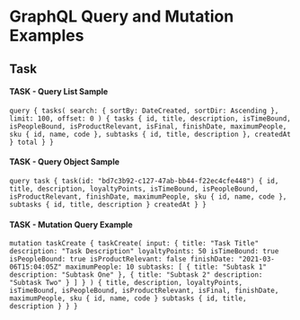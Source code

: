 # GraphQL Query and Mutation Examples

## Task

#### TASK - Query List Sample
`
query {
  tasks(
    search: {
      sortBy: DateCreated,
      sortDir: Ascending
    },
    limit: 100,
    offset: 0
  ) {
      tasks {
          id,
          title,
          description,
          isTimeBound,
          isPeopleBound,
          isProductRelevant,
          isFinal,
          finishDate,
          maximumPeople,
          sku {
             id,
             name,
             code
          },
          subtasks {
              id,
              title,
              description
          },
          createdAt
      }
      total
  }
}
`

#### TASK - Query Object Sample
`
query task {
  task(id: "bd7c3b92-c127-47ab-bb44-f22ec4cfe448") {
    id,
    title,
    description,
    loyaltyPoints,
    isTimeBound,
    isPeopleBound,
    isProductRelevant,
    finishDate,
    maximumPeople,
    sku {
        id,
        name,
        code
    },
    subtasks {
        id,
        title,
        description
    }
    createdAt
  }
}
`

#### TASK - Mutation Query Example
`
mutation taskCreate {
    taskCreate(
        input: {
            title: "Task Title"
            description: "Task Description"
            loyaltyPoints: 50
            isTimeBound: true
            isPeopleBound: true
            isProductRelevant: false
            finishDate: "2021-03-06T15:04:05Z"
            maximumPeople: 10
            subtasks: [
                {
                    title: "Subtask 1"
                    description: "Subtask One"
                },
                {
                    title: "Subtask 2"
                    description: "Subtask Two"
                }
            ]
        }
    ) {
        title,
        description,
        loyaltyPoints,
        isTimeBound,
        isPeopleBound,
        isProductRelevant,
        isFinal,
        finishDate,
        maximumPeople,
        sku {
            id,
            name,
            code
        }
        subtasks {
            id,
            title,
            description
        }
    }
}
`